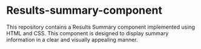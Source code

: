 # Results-summary-component
 This repository contains a Results Summary component implemented using HTML and CSS. This component is designed to display summary information in a clear and visually appealing manner.
